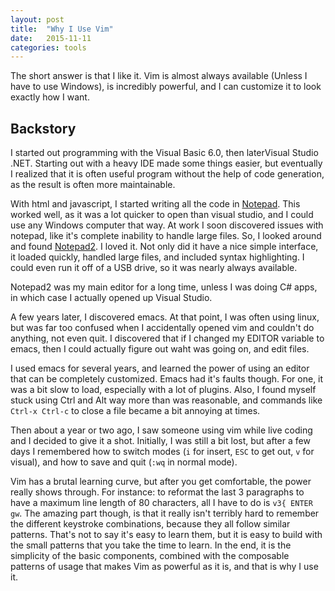 ```yaml
---
layout: post
title:  "Why I Use Vim"
date:   2015-11-11
categories: tools
---
```


The short answer is that I like it. Vim is almost always available (Unless I
have to use Windows), is incredibly powerful, and I can customize it to look
exactly how I want.

## Backstory

I started out programming with the Visual Basic 6.0, then laterVisual Studio
.NET. Starting out with a heavy IDE made some things easier, but eventually I
realized that it is often useful program without the help of code generation,
as the result is often more maintainable.

With html and javascript, I started writing all the code in
[Notepad](https://en.wikipedia.org/wiki/Notepad_(software)). This worked well,
as it was a lot quicker to open than visual studio, and I could use any Windows
computer that way. At work I soon discovered issues with notepad, like it's
complete inability to handle large files. So, I looked around and found
[Notepad2](https://en.wikipedia.org/wiki/Notepad2). I loved it.  Not only did
it have a nice simple interface, it loaded quickly, handled large files, and
included syntax highlighting. I could even run it off of a USB drive, so it was
nearly always available.

Notepad2 was my main editor for a long time, unless I was doing C# apps, in
which case I actually opened up Visual Studio.

A few years later, I discovered emacs. At that point, I was often using linux,
but was far too confused when I accidentally opened vim and couldn't do
anything, not even quit. I discovered that if I changed my EDITOR variable to
emacs, then I could actually figure out waht was going on, and edit files.

I used emacs for several years, and learned the power of using an editor that
can be completely customized. Emacs had it's faults though. For one, it was a
bit slow to load, especially with a lot of plugins. Also, I found myself stuck
using Ctrl and Alt way more than was reasonable, and commands like `Ctrl-x
Ctrl-c` to close a file became a bit annoying at times.

Then about a year or two ago, I saw someone using vim while live coding and I
decided to give it a shot. Initially, I was still a bit lost, but after a few
days I remembered how to switch modes (`i` for insert, `ESC` to get out, `v`
for visual), and how to save and quit (`:wq` in normal mode).

Vim has a brutal learning curve, but after you get comfortable, the power
really shows through. For instance: to reformat the last 3 paragraphs to have a
maximum line length of 80 characters, all I have to do is `v3{ ENTER gw`. The
amazing part though, is that it really isn't terribly hard to remember the
different keystroke combinations, because they all follow similar patterns.
That's not to say it's easy to learn them, but it is easy to build with the
small patterns that you take the time to learn. In the end, it is the
simplicity of the basic components, combined with the composable patterns of
usage that makes Vim as powerful as it is, and that is why I use it.
